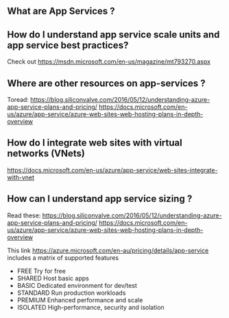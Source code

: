 ## What are App Services ?

## How do I understand app service scale units and app service best practices?
Check out https://msdn.microsoft.com/en-us/magazine/mt793270.aspx

## Where are other resources on app-services ?
Toread:
https://blog.siliconvalve.com/2016/05/12/understanding-azure-app-service-plans-and-pricing/
https://docs.microsoft.com/en-us/azure/app-service/azure-web-sites-web-hosting-plans-in-depth-overview

## How do I integrate web sites with virtual networks (VNets)
https://docs.microsoft.com/en-us/azure/app-service/web-sites-integrate-with-vnet

## How can I understand app service sizing ?
Read these: 
https://blog.siliconvalve.com/2016/05/12/understanding-azure-app-service-plans-and-pricing/
https://docs.microsoft.com/en-us/azure/app-service/azure-web-sites-web-hosting-plans-in-depth-overview

This link 
https://azure.microsoft.com/en-au/pricing/details/app-service includes a matrix of supported features
- FREE Try for free
- SHARED Host basic apps
- BASIC	Dedicated environment for dev/test
- STANDARD Run production workloads	
- PREMIUM Enhanced performance and scale	
- ISOLATED High-performance, security and isolation

